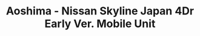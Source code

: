 ---
layout: product
title: "Aoshima - Nissan Skyline  Japan  4Dr  Early Ver.  Mobile Unit"
price: "TBA" 
desc: "N/A"
img_path: "/assets/img/AO44964.webp"
brand: "N/A"
available: false
special_offer: false
new: false
soon: false
cat: "010000"
subcat: "013700"
subsubcat: "0N/A"
sifra: "AO44964"
popular: false
---